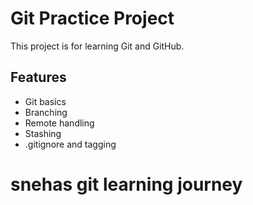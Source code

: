 # Git Practice Project

This project is for learning Git and GitHub.

## Features
- Git basics
- Branching
- Remote handling
- Stashing
- .gitignore and tagging
# snehas git learning journey
